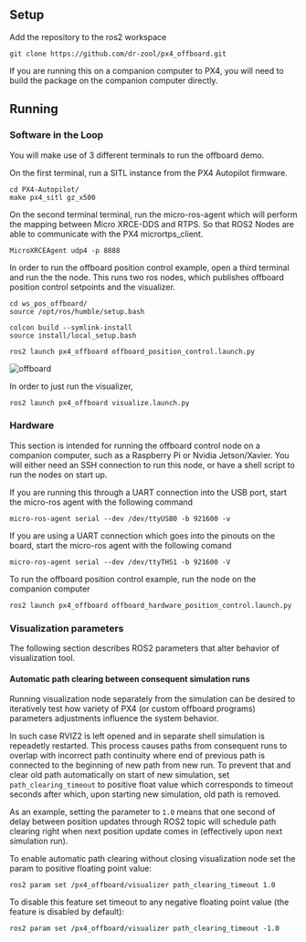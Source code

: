 ## Setup
Add the repository to the ros2 workspace
```
git clone https://github.com/dr-zool/px4_offboard.git
```

If you are running this on a companion computer to PX4, you will need to build the package on the companion computer directly. 

## Running

### Software in the Loop
You will make use of 3 different terminals to run the offboard demo.

On the first terminal, run a SITL instance from the PX4 Autopilot firmware.
```
cd PX4-Autopilot/
make px4_sitl gz_x500
```

On the second terminal terminal, run the micro-ros-agent which will perform the mapping between Micro XRCE-DDS and RTPS. So that ROS2 Nodes are able to communicate with the PX4 micrortps_client.
```
MicroXRCEAgent udp4 -p 8888
```

In order to run the offboard position control example, open a third terminal and run the the node.
This runs two ros nodes, which publishes offboard position control setpoints and the visualizer.
```
cd ws_pos_offboard/
source /opt/ros/humble/setup.bash

colcon build --symlink-install
source install/local_setup.bash

ros2 launch px4_offboard offboard_position_control.launch.py
```
![offboard](https://user-images.githubusercontent.com/5248102/194742116-64b93fcb-ec99-478d-9f4f-f32f7f06e9fd.gif)

In order to just run the visualizer,
```
ros2 launch px4_offboard visualize.launch.py
```
### Hardware

This section is intended for running the offboard control node on a companion computer, such as a Raspberry Pi or Nvidia Jetson/Xavier. You will either need an SSH connection to run this node, or have a shell script to run the nodes on start up. 

If you are running this through a UART connection into the USB port, start the micro-ros agent with the following command

```
micro-ros-agent serial --dev /dev/ttyUSB0 -b 921600 -v
```
If you are using a UART connection which goes into the pinouts on the board, start the micro-ros agent with the following comand
```
micro-ros-agent serial --dev /dev/ttyTHS1 -b 921600 -V
```

To run the offboard position control example, run the node on the companion computer
```
ros2 launch px4_offboard offboard_hardware_position_control.launch.py
```

### Visualization parameters

The following section describes ROS2 parameters that alter behavior of visualization tool.


#### Automatic path clearing between consequent simulation runs

Running visualization node separately from the simulation can be desired to iteratively test how variety of PX4 (or custom offboard programs) parameters adjustments influence the system behavior. 

In such case RVIZ2 is left opened and in separate shell simulation is repeadetly restarted. This process causes paths from consequent runs to overlap with incorrect path continuity where end of previous path is connected to the beginning of new path from new run. To prevent that and clear old path automatically on start of new simulation, set `path_clearing_timeout` to positive float value which corresponds to timeout seconds after which, upon starting new simulation, old path is removed.

As an example, setting the parameter to `1.0` means that one second of delay between position updates through ROS2 topic will schedule path clearing right when next position update comes in (effectively upon next simulation run).


To enable automatic path clearing without closing visualization node set the param to positive floating point value:
```
ros2 param set /px4_offboard/visualizer path_clearing_timeout 1.0
```

To disable this feature set timeout to any negative floating point value (the feature is disabled by default):
```
ros2 param set /px4_offboard/visualizer path_clearing_timeout -1.0
```
